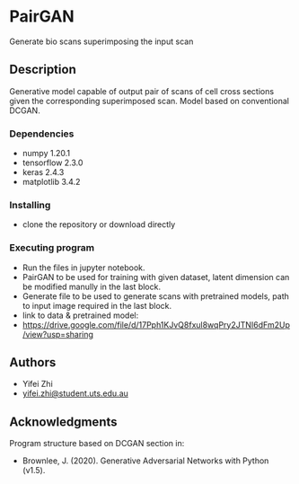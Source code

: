 # PairGAN
Generate bio scans superimposing the input scan

## Description
Generative model capable of output pair of scans of cell cross sections given the corresponding superimposed scan. Model based on conventional DCGAN.

### Dependencies
* numpy 1.20.1
* tensorflow 2.3.0
* keras 2.4.3
* matplotlib 3.4.2

### Installing
* clone the repository or download directly

### Executing program
* Run the files in jupyter notebook.
* PairGAN to be used for training with given dataset, latent dimension can be modified manully in the last block.
* Generate file to be used to generate scans with pretrained models, path to input image required in the last block.
* link to data & pretrained model:
* https://drive.google.com/file/d/17Pph1KJvQ8fxul8wqPry2JTNI6dFm2Up/view?usp=sharing

## Authors
* Yifei Zhi
* yifei.zhi@student.uts.edu.au

## Acknowledgments
Program structure based on DCGAN section in:
* Brownlee, J. (2020). Generative Adversarial Networks with Python (v1.5).
